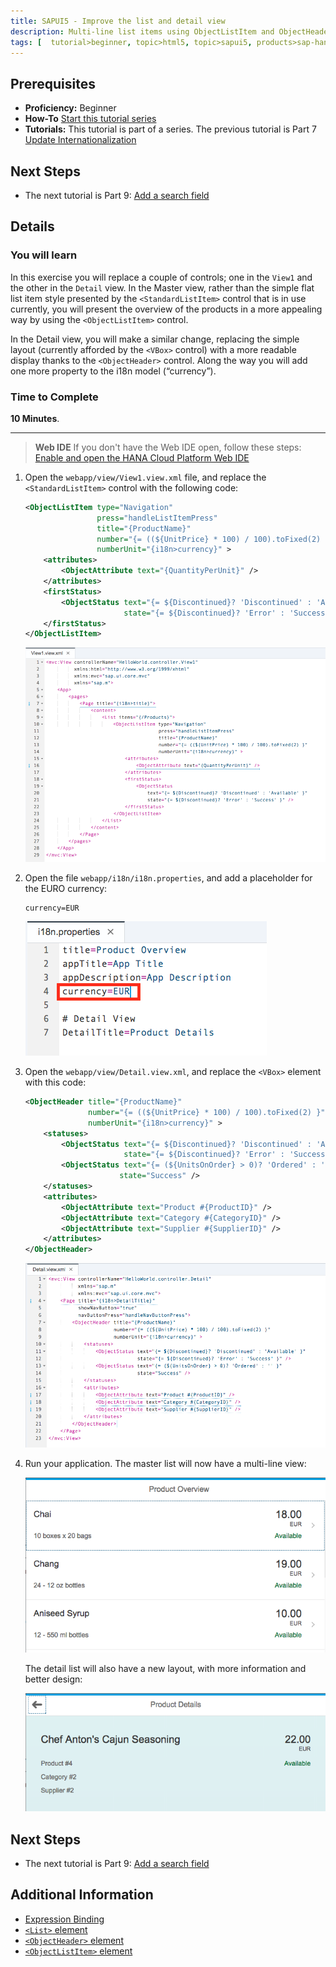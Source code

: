```yaml
---
title: SAPUI5 - Improve the list and detail view
description: Multi-line list items using ObjectListItem and ObjectHeader controls
tags: [  tutorial>beginner, topic>html5, topic>sapui5, products>sap-hana-cloud-platform ]
---
```

## Prerequisites  
- **Proficiency:** Beginner 
- **How-To** [Start this tutorial series](http://www.sap.com/developer/tutorials/sapui5-webide-open-webide.html)
- **Tutorials:** This tutorial is part of a series.  The previous tutorial is Part 7 [Update Internationalization](http://www.sap.com/developer/tutorials/sapui5-webide-update-internationalization.html)

## Next Steps
 - The next tutorial is Part 9: [Add a search field](http://www.sap.com/developer/tutorials/sapui5-webide-add-search-field.html)

## Details
### You will learn  
In this exercise you will replace a couple of controls; one in the `View1` and the other in the `Detail` view. In the Master view, rather than the simple flat list item style presented by the `<StandardListItem>` control that is in use currently, you will present the overview of the products in a more appealing way by using the `<ObjectListItem>` control.

In the Detail view, you will make a similar change, replacing the simple layout (currently afforded by the `<VBox>` control) with a more readable display thanks to the `<ObjectHeader>` control. Along the way you will add one more property to the i18n model (“currency”).

### Time to Complete
**10 Minutes**.

---
>  **Web IDE** If you don't have the Web IDE open, follow these steps: [Enable and open the HANA Cloud Platform Web IDE](http://www.sap.com/developer/tutorials/sapui5-webide-open-webide.html)


1.  Open the `webapp/view/View1.view.xml` file, and replace the `<StandardListItem>` control with the following code:

    ```xml
    <ObjectListItem type="Navigation"
                    press="handleListItemPress"
                    title="{ProductName}"
                    number="{= ((${UnitPrice} * 100) / 100).toFixed(2) }"
                    numberUnit="{i18n>currency}" >
    	<attributes>
    		<ObjectAttribute text="{QuantityPerUnit}" />
    	</attributes>
    	<firstStatus>
    		<ObjectStatus text="{= ${Discontinued}? 'Discontinued' : 'Available' }"
                          state="{= ${Discontinued}? 'Error' : 'Success' }" />
    	</firstStatus>
    </ObjectListItem>
    ```
    
    ![Replace StandardListItem](1.png)
  
2.  Open the file `webapp/i18n/i18n.properties`, and add a placeholder for the EURO currency:

    ```
    currency=EUR
    ```
    
    ![Update i18n file](2.png)
  
3.  Open the `webapp/view/Detail.view.xml`, and replace the `<VBox>` element with this code:

    ```xml
    <ObjectHeader title="{ProductName}"
	              number="{= ((${UnitPrice} * 100) / 100).toFixed(2) }"
	              numberUnit="{i18n>currency}" >
		<statuses>
			<ObjectStatus text="{= ${Discontinued}? 'Discontinued' : 'Available' }"
		                  state="{= ${Discontinued}? 'Error' : 'Success' }" />
			<ObjectStatus text="{= (${UnitsOnOrder} > 0)? 'Ordered' : '' }"
		                 state="Success" />
		</statuses>
		<attributes>
			<ObjectAttribute text="Product #{ProductID}" />
			<ObjectAttribute text="Category #{CategoryID}" />
			<ObjectAttribute text="Supplier #{SupplierID}" />
		</attributes>
	</ObjectHeader>
	```

    ![Replace VBox with ObjectHeader](3.png)

4.  Run your application.  The master list will now have a multi-line view:

	 ![View of master list](4a.png)

    The detail list will also have a new layout, with more information and better design:
    
	 ![View of detail screen](4b.png)


## Next Steps
 - The next tutorial is Part 9: [Add a search field](http://www.sap.com/developer/tutorials/sapui5-webide-add-search-field.html)

## Additional Information
- [Expression Binding](http://anz.mygraebe.de/new-ui5/#7)
- [`<List>` element](https://sapui5.hana.ondemand.com/explored.html#/entity/sap.m.List/samples)
- [`<ObjectHeader>` element](https://sapui5.hana.ondemand.com/explored.html#/entity/sap.m.ObjectHeader/samples)
- [`<ObjectListItem>` element](https://sapui5.hana.ondemand.com/explored.html#/entity/sap.m.ObjectListItem/samples)

